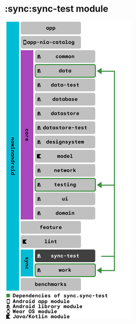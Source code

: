 # :sync:sync-test module

![Dependency graph](../../docs/images/graphs/dep_graph_sync_sync_test.png)
